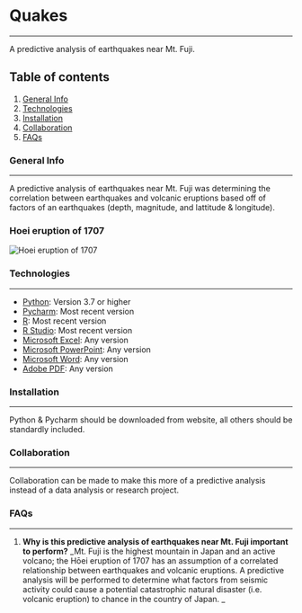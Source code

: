 # Quakes
***
A predictive analysis of earthquakes near Mt. Fuji.
## Table of contents
1. [General Info](#general-info)
2. [Technologies](#technologies)
3. [Installation](#installation)
4. [Collaboration](#collaboration)
5. [FAQs](#faqs)
### General Info
***
A predictive analysis of earthquakes near Mt. Fuji was determining the correlation between earthquakes and volcanic eruptions based off of factors of an earthquakes (depth, magnitude, and lattitude & longitude).
### Hoei eruption of 1707
![Hoei eruption of 1707](https://www.eri.u-tokyo.ac.jp/VRC/vrc/fuji1707.jpg)
### Technologies
***
* [Python](https://www.python.org/): Version 3.7 or higher
* [Pycharm](https://www.jetbrains.com/pycharm/): Most recent version
* [R](https://www.r-project.org/): Most recent version
* [R Studio](https://www.rstudio.com/): Most recent version
* [Microsoft Excel](https://www.microsoft.com/en-us/): Any version
* [Microsoft PowerPoint](https://www.microsoft.com/en-us/): Any version
* [Microsoft Word](https://www.microsoft.com/en-us/): Any version
* [Adobe PDF](https://acrobat.adobe.com/us/en/acrobat/pdf-reader.html): Any version
### Installation
***
Python & Pycharm should be downloaded from website, all others should be standardly included.
### Collaboration
***
Collaboration can be made to make this more of a predictive analysis instead of a data analysis or research project.
### FAQs
***
1. **Why is this predictive analysis of earthquakes near Mt. Fuji important to perform?**
_Mt. Fuji is the highest mountain in Japan and an active volcano; the Hōei eruption of 1707
has an assumption of a correlated relationship between earthquakes and volcanic eruptions. A
predictive analysis will be performed to determine what factors from seismic activity could cause
a potential catastrophic natural disaster (i.e. volcanic eruption) to chance in the country of Japan.
 _
